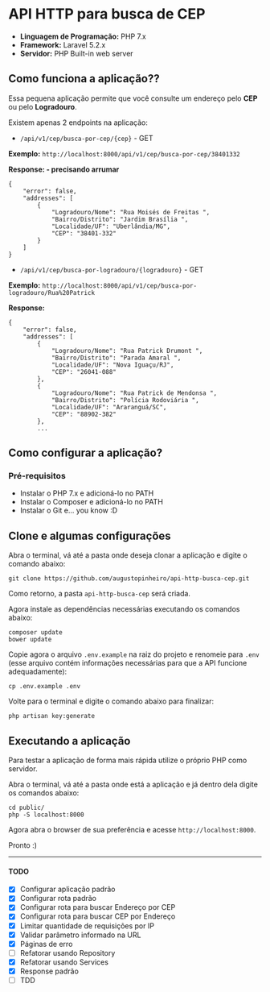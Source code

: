 # API HTTP para busca de CEP

- **Linguagem de Programação:** PHP 7.x
- **Framework:** Laravel 5.2.x
- **Servidor:** PHP Built-in web server

## Como funciona a aplicação??

Essa pequena aplicação permite que você consulte um endereço pelo **CEP** ou pelo **Logradouro**.

Existem apenas 2 endpoints na aplicação:

- `/api/v1/cep/busca-por-cep/{cep}` - GET

**Exemplo:** `http://localhost:8000/api/v1/cep/busca-por-cep/38401332`

**Response: - precisando arrumar**

    {
        "error": false,
        "addresses": [
            {
                "Logradouro/Nome": "Rua Moisés de Freitas ",
                "Bairro/Distrito": "Jardim Brasília ",
                "Localidade/UF": "Uberlândia/MG",
                "CEP": "38401-332"
            }
        ]
    }

- `/api/v1/cep/busca-por-logradouro/{logradouro}` - GET

**Exemplo:** `http://localhost:8000/api/v1/cep/busca-por-logradouro/Rua%20Patrick`

**Response:**

    {
        "error": false,
        "addresses": [
            {
                "Logradouro/Nome": "Rua Patrick Drumont ",
                "Bairro/Distrito": "Parada Amaral ",
                "Localidade/UF": "Nova Iguaçu/RJ",
                "CEP": "26041-088"
            },
            {
                "Logradouro/Nome": "Rua Patrick de Mendonsa ",
                "Bairro/Distrito": "Polícia Rodoviária ",
                "Localidade/UF": "Araranguá/SC",
                "CEP": "88902-382"
            },
            ...


## Como configurar a aplicação?

### Pré-requisitos

- Instalar o PHP 7.x e adicioná-lo no PATH
- Instalar o Composer e adicioná-lo no PATH
- Instalar o Git e... you know :D

## Clone e algumas configurações

Abra o terminal, vá até a pasta onde deseja clonar a aplicação e digite o comando abaixo:

    git clone https://github.com/augustopinheiro/api-http-busca-cep.git

Como retorno, a pasta `api-http-busca-cep` será criada.

Agora instale as dependências necessárias executando os comandos abaixo:

    composer update
    bower update

Copie agora o arquivo `.env.example` na raiz do projeto e renomeie para `.env` (esse arquivo contém informações necessárias para que a API funcione adequadamente):

    cp .env.example .env

Volte para o terminal e digite o comando abaixo para finalizar:

    php artisan key:generate

## Executando a aplicação

Para testar a aplicação de forma mais rápida utilize o próprio PHP como servidor.

Abra o terminal, vá até a pasta onde está a aplicação e já dentro dela digite os comandos abaixo:

    cd public/
    php -S localhost:8000

Agora abra o browser de sua preferência e acesse `http://localhost:8000`.

Pronto :)

---

#### TODO

- [x] Configurar aplicação padrão
- [x] Configurar rota padrão
- [x] Configurar rota para buscar Endereço por CEP
- [x] Configurar rota para buscar CEP por Endereço
- [x] Limitar quantidade de requisições por IP
- [x] Validar parâmetro informado na URL
- [x] Páginas de erro
- [ ] Refatorar usando Repository
- [x] Refatorar usando Services
- [x] Response padrão
- [ ] TDD
